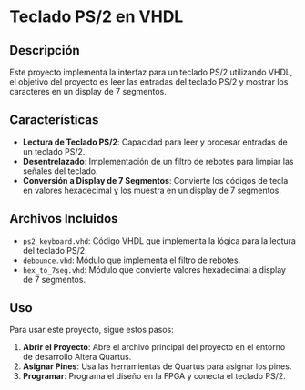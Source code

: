 # Teclado PS/2 en VHDL

## Descripción

Este proyecto implementa la interfaz para un teclado PS/2 utilizando VHDL, el objetivo del proyecto es leer las entradas del teclado PS/2 y mostrar los caracteres en un display de 7 segmentos.

## Características

- **Lectura de Teclado PS/2**: Capacidad para leer y procesar entradas de un teclado PS/2.
- **Desentrelazado**: Implementación de un filtro de rebotes para limpiar las señales del teclado.
- **Conversión a Display de 7 Segmentos**: Convierte los códigos de tecla en valores hexadecimal y los muestra en un display de 7 segmentos.

## Archivos Incluidos

- `ps2_keyboard.vhd`: Código VHDL que implementa la lógica para la lectura del teclado PS/2.
- `debounce.vhd`: Módulo que implementa el filtro de rebotes.
- `hex_to_7seg.vhd`: Módulo que convierte valores hexadecimal a display de 7 segmentos.

## Uso

Para usar este proyecto, sigue estos pasos:

1. **Abrir el Proyecto**: Abre el archivo principal del proyecto en el entorno de desarrollo Altera Quartus.
2. **Asignar Pines**: Usa las herramientas de Quartus para asignar los pines.
3. **Programar**: Programa el diseño en la FPGA y conecta el teclado PS/2.
